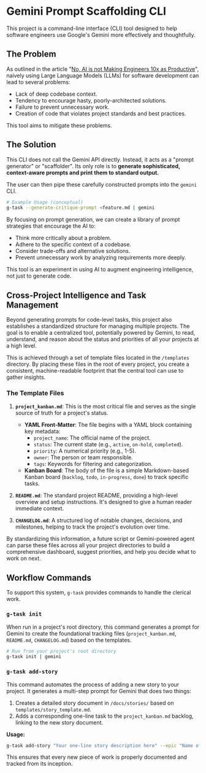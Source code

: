 # Gemini Prompt Scaffolding CLI

This project is a command-line interface (CLI) tool designed to help software engineers use Google's Gemini more effectively and thoughtfully.

## The Problem

As outlined in the article "[No, AI is not Making Engineers 10x as Productive](https://colton.io/p/no-ai-is-not-making-engineers-10x-as-productive)", naively using Large Language Models (LLMs) for software development can lead to several problems:
-   Lack of deep codebase context.
-   Tendency to encourage hasty, poorly-architected solutions.
-   Failure to prevent unnecessary work.
-   Creation of code that violates project standards and best practices.

This tool aims to mitigate these problems.

## The Solution

This CLI does not call the Gemini API directly. Instead, it acts as a "prompt generator" or "scaffolder". Its only role is to **generate sophisticated, context-aware prompts and print them to standard output.**

The user can then pipe these carefully constructed prompts into the `gemini` CLI.

```bash
# Example Usage (conceptual)
g-task --generate-critique-prompt <feature.md | gemini
```

By focusing on prompt generation, we can create a library of prompt strategies that encourage the AI to:
-   Think more critically about a problem.
-   Adhere to the specific context of a codebase.
-   Consider trade-offs and alternative solutions.
-   Prevent unnecessary work by analyzing requirements more deeply.

This tool is an experiment in using AI to augment engineering intelligence, not just to generate code.

## Cross-Project Intelligence and Task Management

Beyond generating prompts for code-level tasks, this project also establishes a standardized structure for managing multiple projects. The goal is to enable a centralized tool, potentially powered by Gemini, to read, understand, and reason about the status and priorities of all your projects at a high level.

This is achieved through a set of template files located in the `/templates` directory. By placing these files in the root of every project, you create a consistent, machine-readable footprint that the central tool can use to gather insights.

### The Template Files

1.  **`project_kanban.md`**: This is the most critical file and serves as the single source of truth for a project's status.
    *   **YAML Front-Matter**: The file begins with a YAML block containing key metadata:
        *   `project_name`: The official name of the project.
        *   `status`: The current state (e.g., `active`, `on-hold`, `completed`).
        *   `priority`: A numerical priority (e.g., 1-5).
        *   `owner`: The person or team responsible.
        *   `tags`: Keywords for filtering and categorization.
    *   **Kanban Board**: The body of the file is a simple Markdown-based Kanban board (`backlog`, `todo`, `in-progress`, `done`) to track specific tasks.

2.  **`README.md`**: The standard project README, providing a high-level overview and setup instructions. It's designed to give a human reader immediate context.

3.  **`CHANGELOG.md`**: A structured log of notable changes, decisions, and milestones, helping to track the project's evolution over time.

By standardizing this information, a future script or Gemini-powered agent can parse these files across all your project directories to build a comprehensive dashboard, suggest priorities, and help you decide what to work on next.

## Workflow Commands

To support this system, `g-task` provides commands to handle the clerical work.

### `g-task init`

When run in a project's root directory, this command generates a prompt for Gemini to create the foundational tracking files (`project_kanban.md`, `README.md`, `CHANGELOG.md`) based on the templates.

```bash
# Run from your project's root directory
g-task init | gemini
```

### `g-task add-story`

This command automates the process of adding a new story to your project. It generates a multi-step prompt for Gemini that does two things:
1.  Creates a detailed story document in `/docs/stories/` based on `templates/story_template.md`.
2.  Adds a corresponding one-line task to the `project_kanban.md` backlog, linking to the new story document.

**Usage:**
```bash
g-task add-story "Your one-line story description here" --epic "Name of the Epic" | gemini
```

This ensures that every new piece of work is properly documented and tracked from its inception.
